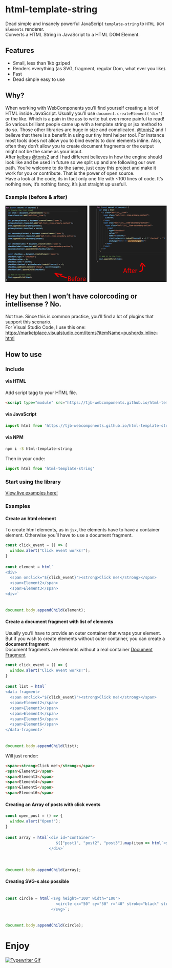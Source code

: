 # html-template-string

Dead simple and insanely powerful JavaScript `template-string` to `HTML DOM Elements` renderer.  
Converts a HTML String in JavaScript to a HTML DOM Element.  

## Features

- Small, less than 1kb gziped
- Renders everything
  (as SVG, fragment, regular Dom, what ever you like).
- Fast
- Dead simple easy to use

## Why?

When working with WebComponents you’ll find yourself creating a lot of HTML inside JavaScript. Usually you’ll use `document.createElement('div')` or the like. Which is a pain in the ass to write but even more painful to read!  
So various brilliant people came up with a template string or jsx method to do so. Those other libraries are huge in size and complicated. [@tonis2](https://github.com/tonis2) and I believe that there is a benefit in using our tiny html helper tool. For instance most tools does not allow you to bind events to dom elements inline. Also, often they don’t allow you to create document fragments or the output might not be the same as your input.   
After [kelbas](https://github.com/tonis2/kelbas) [@tonis2](https://github.com/tonis2) and I had different believes in how the engine should look like and be used in future so we split up and are following our own path. You’re welcome to do the same, just copy this project and make it work for you or contribute. That is the power of open source.  
Have a look at the code, its in fact only one file with ~100 lines of code. It’s nothing new, it’s nothing fancy, it’s just straight up usefull.  

### Example (before & after)

![before - after example](/example.png)

## Hey but then I won’t have colorcoding or intellisense ? No.

Not true. Since this is common practice, you’ll find a lot of plugins that support this scenario.  
For Visual Studio Code, I use this one: https://marketplace.visualstudio.com/items?itemName=pushqrdx.inline-html

## How to use 

### Include

#### via HTML

Add script tagg to your HTML file.
```HTML
<script type="module" src="https://tjb-webcomponents.github.io/html-template-string/html.min.js"></script>
```

#### via JavaScript

```JavaScript
import html from 'https://tjb-webcomponents.github.io/html-template-string/html.min.js'
```

#### via NPM

```bash
npm i -S html-template-string
```

Then in your code:

```JavaScript
import html from 'html-template-string'
```


### Start using the library

[View live examples here!](https://tjb-webcomponents.github.io/html-template-string/)

### Examples

#### Create an html element
To create html elements, as in `jsx`, the elements have to have a container element. Otherwise you’ll have to use a document fragment.
```js
const click_event = () => {
  window.alert("Click event works!");
}

const element = html`
<div>
  <span onclick="${click_event}"><strong>Click me!</strong></span>
  <span>Element2</span>
  <span>Element3</span>
<div>`


document.body.appendChild(element);
```

#### Create a document fragment with list of elements
Usually you’ll have to provide an outer container that wraps your element.  
But if you wish to create elements without outer container, you can create a **document fragment**  
Document fragments are elements without a real container [Document Fragment](https://developer.mozilla.org/en-US/docs/Web/API/DocumentFragment)  
```js
const click_event = () => {
  window.alert("Click event works!");
}

const list = html`
<data-fragment>
  <span onclick="${click_event}"><strong>Click me!</strong></span>
  <span>Element2</span>
  <span>Element3</span>
  <span>Element4</span>
  <span>Element5</span>
  <span>Element6</span>
</data-fragment>`


document.body.appendChild(list);
```
Will just render:
```html
<span><strong>Click me!</strong></span>
<span>Element2</span>
<span>Element3</span>
<span>Element4</span>
<span>Element5</span>
<span>Element6</span>
```

#### Creating an Array of posts with click events
```js
const open_post = () => {
  window.alert("Open!");
}

const array = html`<div id="container">
                      ${["post1", "post2", "post3"].map(item => html`<span onclick="${open_post}">${item}</span>`)}
                   </div>`



document.body.appendChild(array);
```

#### Creating SVG-s also possible
```js

const circle = html`<svg height="100" width="100">
                      <circle cx="50" cy="50" r="40" stroke="black" stroke-width="3" fill="red" />
                    </svg>`;


document.body.appendChild(circle);
```

# Enjoy

[![Typewriter Gif](https://tjb-webcomponents.github.io/html-template-string/typewriter.gif)](http://thibaultjanbeyer.com/)
